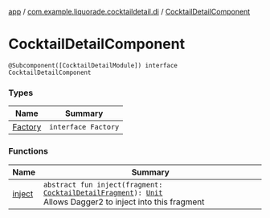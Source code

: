 [app](../../index.md) / [com.example.liquorade.cocktaildetail.di](../index.md) / [CocktailDetailComponent](./index.md)

# CocktailDetailComponent

`@Subcomponent([CocktailDetailModule]) interface CocktailDetailComponent`

### Types

| Name | Summary |
|---|---|
| [Factory](-factory/index.md) | `interface Factory` |

### Functions

| Name | Summary |
|---|---|
| [inject](inject.md) | `abstract fun inject(fragment: `[`CocktailDetailFragment`](../../com.example.liquorade.cocktaildetail/-cocktail-detail-fragment/index.md)`): `[`Unit`](https://kotlinlang.org/api/latest/jvm/stdlib/kotlin/-unit/index.html)<br>Allows Dagger2 to inject into this fragment |
